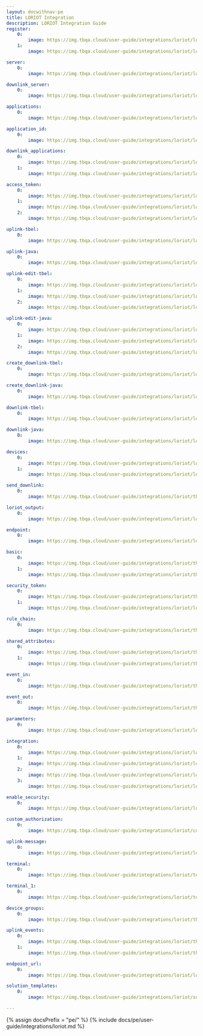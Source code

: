 ```yaml
---
layout: docwithnav-pe 
title: LORIOT Integration 
description: LORIOT Integration Guide 
register:
    0:
        image: https://img.tbqa.cloud/user-guide/integrations/loriot/loriot_register.png 
    1:
        image: https://img.tbqa.cloud/user-guide/integrations/loriot/loriot_server.png

server:
    0:
        image: https://img.tbqa.cloud/user-guide/integrations/loriot/loriot_and_thingsboard_integration_server_1.png

downlink_server:
    0:
        image: https://img.tbqa.cloud/user-guide/integrations/loriot/loriot_and_thingsboard_integration_server.png

applications:
    0:
        image: https://img.tbqa.cloud/user-guide/integrations/loriot/loriot_applications.png

application_id:
    0:
        image: https://img.tbqa.cloud/user-guide/integrations/loriot/loriot_and_thingsboard_integration_application_id_1.png 

downlink_applications:
    0:
        image: https://img.tbqa.cloud/user-guide/integrations/loriot/loriot_applications.png
    1:
        image: https://img.tbqa.cloud/user-guide/integrations/loriot/loriot_and_thingsboard_integration_application_id.png

access_token:
    0:
        image: https://img.tbqa.cloud/user-guide/integrations/loriot/loriot_access_tokens.png
    1:
        image: https://img.tbqa.cloud/user-guide/integrations/loriot/loriut_authentication_tokens.png
    2:
        image: https://img.tbqa.cloud/user-guide/integrations/loriot/loriot_and_thingsboard_integration_application_access_token.png

uplink-tbel:
    0:
        image: https://img.tbqa.cloud/user-guide/integrations/loriot/loriot-uplink-converters-1-tbel-pe.png

uplink-java:
    0:
        image: https://img.tbqa.cloud/user-guide/integrations/loriot/loriot-uplink-converters-1-java-pe.png

uplink-edit-tbel:
    0:
        image: https://img.tbqa.cloud/user-guide/integrations/loriot/loriot-uplink-edit-mode-tbel-1-pe.png
    1:
        image: https://img.tbqa.cloud/user-guide/integrations/loriot/loriot-uplink-edit-mode-tbel-2-pe.png
    2:
        image: https://img.tbqa.cloud/user-guide/integrations/loriot/loriot-uplink-edit-mode-tbel-3-pe.png

uplink-edit-java:
    0:
        image: https://img.tbqa.cloud/user-guide/integrations/loriot/loriot-uplink-edit-mode-java-1-pe.png 
    1:
        image: https://img.tbqa.cloud/user-guide/integrations/loriot/loriot-uplink-edit-mode-java-2-pe.png
    2:
        image: https://img.tbqa.cloud/user-guide/integrations/loriot/loriot-uplink-edit-mode-java-3-pe.png

create_downlink-tbel:
    0:
        image: https://img.tbqa.cloud/user-guide/integrations/loriot/loriot-downlink-converters-1-tbel-pe.png

create_downlink-java:
    0:
        image: https://img.tbqa.cloud/user-guide/integrations/loriot/loriot-downlink-converters-1-java-pe.png

downlink-tbel:
    0:
        image: https://img.tbqa.cloud/user-guide/integrations/loriot/loriot-downlink-save-changes-tbel-1-pe.png

downlink-java:
    0:
        image: https://img.tbqa.cloud/user-guide/integrations/loriot/loriot-downlink-save-changes-java-1-pe.png

devices:
    0:
        image: https://img.tbqa.cloud/user-guide/integrations/loriot/loriot_devices.png
    1:
        image: https://img.tbqa.cloud/user-guide/integrations/loriot/loriot_device_eui.png

send_downlink:
    0:
        image: https://img.tbqa.cloud/user-guide/integrations/loriot/thingsboard_add_integration_send_downlink.png

loriot_output:
    0:
        image: https://img.tbqa.cloud/user-guide/integrations/loriot/loriot_output.png

endpoint:
    0:
        image: https://img.tbqa.cloud/user-guide/integrations/loriot/loriot_output_http_push.png

basic:
    0:
        image: https://img.tbqa.cloud/user-guide/integrations/loriot/thingsboard_add_integration_output_basic.png
    1:
        image: https://img.tbqa.cloud/user-guide/integrations/loriot/thingsboard_add_integration_output_basic_email_and_password.png

security_token:
    0:
        image: https://img.tbqa.cloud/user-guide/integrations/loriot/thingsboard_add_integration_output_security_token.png
    1:
        image: https://img.tbqa.cloud/user-guide/integrations/loriot/loriot_and_thingsboard_output_security_token_session.png

rule_chain:
    0:
        image: https://img.tbqa.cloud/user-guide/integrations/loriot/thingsboard_rule_chain_integration_downlink.png

shared_attributes:
    0:
        image: https://img.tbqa.cloud/user-guide/integrations/loriot/thingsboard_devices_all_shared_attributes.png
    1:
        image: https://img.tbqa.cloud/user-guide/integrations/loriot/thingsboard_devices_all_shared_attributes_update.png

event_in:
    0:
        image: https://img.tbqa.cloud/user-guide/integrations/loriot/thingsboard_downlink_converter_events_in.png

event_out:
    0:
        image: https://img.tbqa.cloud/user-guide/integrations/loriot/thingsboard_downlink_converter_events_out.png

parameters:
    0:
        image: https://img.tbqa.cloud/user-guide/integrations/loriot/loriot_devices_downlink_queue.png

integration:
    0:
        image: https://img.tbqa.cloud/user-guide/integrations/loriot/loriot-add-integration-1-pe.png
    1:
        image: https://img.tbqa.cloud/user-guide/integrations/loriot/loriot-add-integration-2-pe.png
    2:
        image: https://img.tbqa.cloud/user-guide/integrations/loriot/loriot-add-integration-3-pe.png
    3:
        image: https://img.tbqa.cloud/user-guide/integrations/loriot/loriot-add-integration-4-pe.png

enable_security:
    0:
        image: https://img.tbqa.cloud/user-guide/integrations/loriot/loriot-security-1-pe.png

custom_authorization:
    0:
        image: https://img.tbqa.cloud/user-guide/integrations/loriot/custom-authorization-pe.png

uplink-message:
    0:
        image: https://img.tbqa.cloud/user-guide/integrations/loriot/loriot-security-2-pe.png

terminal:
    0:
        image: https://img.tbqa.cloud/user-guide/integrations/loriot/terminal.png

terminal_1:
    0:
        image: https://img.tbqa.cloud/user-guide/integrations/loriot/terminal_1.png

device_groups:
    0:
        image: https://img.tbqa.cloud/user-guide/integrations/loriot/thingsboard_devices_all_attributes.png

uplink_events:
    0:
        image: https://img.tbqa.cloud/user-guide/integrations/loriot/thingsboard_uplink_converter_events_in.png
    1:
        image: https://img.tbqa.cloud/user-guide/integrations/loriot/thingsboard_uplink_converter_events_out.png

endpoint_url:
    0:
        image: https://img.tbqa.cloud/user-guide/integrations/loriot/loriot-send-uplink-message-1-pe.png

solution_templates:
    0:
        image: https://img.tbqa.cloud/user-guide/integrations/loriot/solution_templates.png

---
```

{% assign docsPrefix = "pe/" %}
{% include docs/pe/user-guide/integrations/loriot.md %}

